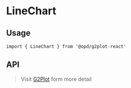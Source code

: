 # LineChart

## Usage

```tsx | pure
import { LineChart } from '@opd/g2plot-react'
```

## API

<API id="LineChart"></API>

> Visit [G2Plot](https://g2plot.antv.antgroup.com/api/plot-api) form more detail
